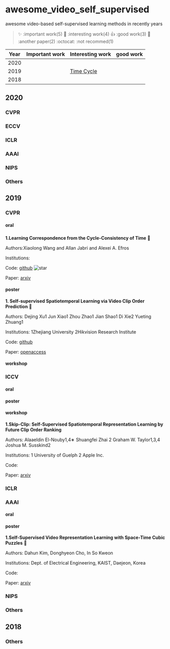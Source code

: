 # awesome_video_self_supervised
awesome video-based self-supervised learning methods in recently years

> :sparkles: :important work(5)   :rocket: :interesting work(4) :+1: :good work(3) :camel: :another paper(2) :octocat: :not recommed(1)



Year | Important work | Interesting work | good work
------------ | -------------  | ------------- | ------------- 
2020 | |  |
2019 |  | [Time Cycle](#19_cvpr_timecycle)   |
2018 | | |


## 2020
### CVPR
### ECCV
### ICLR
### AAAI
### NIPS
### Others
## 2019
### CVPR
#### oral

<h3 id="19_cvpr_timecycle"></h3>

**1.Learning Correspondence from the Cycle-Consistency of Time** :rocket:

Authors:Xiaolong Wang and Allan Jabri and Alexei A. Efros

Institutions:

Code: [github](https://github.com/xiaolonw/TimeCycle) ![star](https://img.shields.io/github/stars/xiaolonw/TimeCycle?style=social)

Paper: [arxiv](https://arxiv.org/abs/1903.07593)

#### poster

**1. Self-supervised Spatiotemporal Learning via Video Clip Order Prediction** :camel:

Authors: Dejing Xu1 Jun Xiao1 Zhou Zhao1 Jian Shao1 Di Xie2 Yueting Zhuang1

Institutions: 1Zhejiang University 2Hikvision Research Institute

Code: [github](https://github.com/xudejing/video-clip-order-prediction)

Paper: [openaccess](http://openaccess.thecvf.com/content_CVPR_2019/papers/Xu_Self-Supervised_Spatiotemporal_Learning_via_Video_Clip_Order_Prediction_CVPR_2019_paper.pdf)


#### workshop

### ICCV
#### oral


#### poster

#### workshop
**1.Skip-Clip: Self-Supervised Spatiotemporal Representation Learning by Future Clip Order Ranking**

Authors: Alaaeldin El-Nouby1,4∗ Shuangfei Zhai 2 Graham W. Taylor1,3,4 Joshua M. Susskind2

Institutions: 1 University of Guelph 2 Apple Inc.

Code:

Paper: [arxiv](https://arxiv.org/abs/1910.12770)

### ICLR
### AAAI
#### oral
#### poster
**1.Self-Supervised Video Representation Learning with Space-Time Cubic Puzzles**  :camel:

Authors: Dahun Kim, Donghyeon Cho, In So Kweon

Institutions: Dept. of Electrical Engineering, KAIST, Daejeon, Korea

Code: 

Paper: [arxiv](https://arxiv.org/abs/1811.09795)

### NIPS
### Others

## 2018
### Others

